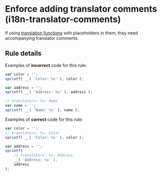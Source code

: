 # Enforce adding translator comments (i18n-translator-comments)

If using [translation functions](https://github.com/WordPress/gutenberg/blob/HEAD/packages/i18n/README.md#api) with placeholders in them,
they need accompanying translator comments.

## Rule details

Examples of **incorrect** code for this rule:

```js
var color = '';
sprintf( __( 'Color: %s' ), color );

var address = '';
sprintf( __( 'Address: %s' ), address );

// translators: %s: Name
var name = '';
sprintf( __( 'Name: %s' ), name );
```

Examples of **correct** code for this rule:

```js
var color = '';
// translators: %s: Color
sprintf( __( 'Color: %s' ), color );

var address = '';
sprintf(
	// translators: %s: Address.
	__( 'Address: %s' ),
	address
);
```
